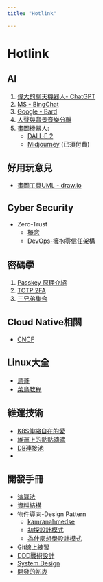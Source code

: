 ```yaml
---
title: "Hotlink"

---
```

# Hotlink

## AI

1. [偉大的聊天機器人- ChatGPT](https://chat.openai.com/chat)
2. [MS - BingChat](https://www.bing.com/)
3. [Google - Bard]()
4. [人聲與背景音樂分離](https://youtu.be/Y4L19X3W3f4)
5. 畫圖機器人:
   * [DALL·E 2](https://www.bnext.com.tw/article/73621/dall-e-0105)
   * [Midjourney](https://www.kocpc.com.tw/archives/453331) (已須付費)

## 好用玩意兒
  * [ 畫圖工具UML - draw.io](https://www.diagrams.net/example-diagrams)
  
## Cyber Security
  * Zero-Trust 
    * [ 概念 ]()
    * [ DevOps-擁抱零信任架構]() 
## 密碼學
1. [Passkey 原理介紹](https://youtu.be/kHwTYgktGlM)
2. [TOTP 2FA](https://medium.com/starbugs/totp-2fa-algorithm-in-10-mins-25acc3c35df9)
3. [三兄弟集合](https://medium.com/starbugs/what-are-encoding-encrypt-and-hashing-4b03d40e7b0c)
## Cloud Native相關
* [CNCF](https://www.cncf.io/)
## Linux大全
* [鳥哥](https://linux.vbird.org/)
* [菜鳥教程](https://www.runoob.com/linux/linux-command-manual.html)

## 維運技術
* [K8S伸縮自在的愛](https://medium.com/starbugs/kubernetes-resource-management-%E4%BC%B8%E7%B8%AE%E8%87%AA%E5%9C%A8%E7%9A%84-cluster-62abcf0cdfad)
* [維運上的點點滴滴](https://plantegg.github.io/?fbclid=IwAR0kH8sRU9yrP-GHtW0a8ntHgaMCI2yh6wnoEHl5FNBXY3J5RHvLD-LJ0H0)
* [DB連接池](https://medium.com/javarevisited/why-do-we-need-a-database-connection-pool-every-programmer-must-know-9f90e7c8e5af)
* 
## 開發手冊
* [演算法]()
* [資料結構]()
* 物件導向-Design Pattern
  * [kamranahmedse](https://github.com/kamranahmedse/design-patterns-for-humans)
  * [初探設計模式](https://ithelp.ithome.com.tw/articles/10216587)
  * [為什麼想學設計模式](https://ithelp.ithome.com.tw/articles/10201706)
* [Git線上練習](https://gitbook.tw/playground)
* [DDD戰術設計](https://ithelp.ithome.com.tw/articles/10275221?sc=rss.iron&fbclid=IwAR11I90Cw1UfjvWFmlgjtyo7QR7mTBgfbvA2J9bB11u46DPVvvEGM2YiJQg)
* [System Design](https://medium.com/javarevisited/7-best-places-to-learn-system-design-79e2d261f343)
* [開發的初衷](https://codelove.tw/@tony/post/63rlq1?fbclid=IwAR2qkCyCe4dOVZZhi_HWNepoO2020uNW6MvOXrRbUDDZOif3exe1wgPW0xI)